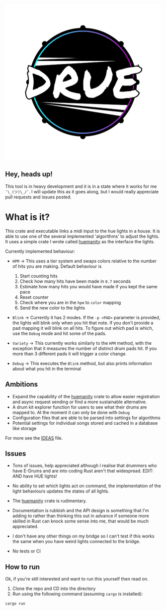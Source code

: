 <img src="meta/logo.png" style="text-align: center">

## Hey, heads up!

This tool is in heavy development and it is in a state where it works for me
`¯\_(ツ)\_/¯`. I will update this as it goes along, but I would really appreciate
pull requests and issues posted.

# What is it?

This crate and executable links a midi input to the hue lights in a house. It
is able to use one of the several implemented 'algorithms' to adjust the lights.
It uses a simple crate I wrote called
[huemanity](https://github.com/finnkauski/huemanity) as the interface the
lights.

Currently implemented behaviour:

- `HPM` -> This uses a tier system and swaps colors relative to the number of
  hits you are making. Default behaviour is

  1. Start counting hits
  1. Check how many hits have been made in `0.7` seconds
  1. Estimate how many hits you would have made if you kept the same pace
  1. Reset counter
  1. Check where you are in the `hpm` to `color` mapping
  1. Send the new color to the lights

- `Blink` -> Currently it has 2 modes. If the `-p <PAD>` parameter is provided,
  the lights will blink only when you hit that note. If you don't provide a pad
  mapping it will blink on all hits. To figure out which pad is which, use the
  `Debug` mode and hit some of the pads.

- `Variety` -> This currently works similarly to the `HPM` method, with the
  exception that it measures the number of distinct drum pads hit. If you more
  than 3 different pads it will trigger a color change.

- `Debug` -> This executes the `Blink` method, but also prints information about
  what you hit in the terminal

## Ambitions

- Expand the capability of the
  [huemanity](https://github.com/finnkauski/huemanity) crate to allow easier
  registration and async request sending or find a more sustainable alternative.
- A drum kit explorer function for users to see what their drums are mapped to.
  At the moment it can only be done with `Debug`
- Configuration files that are able to be parsed into settings for algorithms
- Potential settings for individual songs stored and cached in a database like
  storage

For more see the [IDEAS](IDEAS.org) file.

## Issues

- Tons of issues, help appreciated although I realise that drummers who have
  E-Drums and are into coding Rust aren't that widespread. EDIT: AND have HUE
  lights!

- No ability to set which lights act on command, the implementation of the light
  behaviours updates the states of all lights.

- The [huemanity](https://github.com/finnkauski/huemanity) crate is rudimentary.

- Documentation is rubbish and the API design is something that I'm adding to
  rather than thinking this out in advance if someone more skilled in Rust can
  knock some sense into me, that would be much appreciated.

- I don't have any other things on my bridge so I can't test if this works the
  same when you have weird lights connected to the bridge.

- No tests or CI

## How to run

Ok, if you're still interested and want to run this yourself then read on.

1. Clone the repo and CD into the directory
2. Run using the following command (assuming `cargo` is installed):

```sh
cargo run
```

